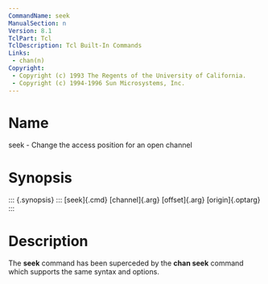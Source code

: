 ```yaml
---
CommandName: seek
ManualSection: n
Version: 8.1
TclPart: Tcl
TclDescription: Tcl Built-In Commands
Links:
 - chan(n)
Copyright:
 - Copyright (c) 1993 The Regents of the University of California.
 - Copyright (c) 1994-1996 Sun Microsystems, Inc.
---
```


# Name

seek - Change the access position for an open channel

# Synopsis

::: {.synopsis} :::
[seek]{.cmd} [channel]{.arg} [offset]{.arg} [origin]{.optarg} 
:::

# Description

The **seek** command has been superceded by the **chan seek** command which supports the same syntax and options.


